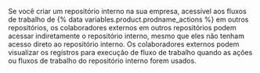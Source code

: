 Se você criar um repositório interno na sua empresa, acessível aos fluxos de trabalho de {% data variables.product.prodname_actions %} em outros repositórios, os colaboradores externos em outros repositórios podem acessar indiretamente o repositório interno, mesmo que eles não tenham acesso direto ao repositório interno. Os colaboradores externos podem visualizar os registros para execução de fluxo de trabalho quando as ações ou fluxos de trabalho do repositório interno forem usados.
